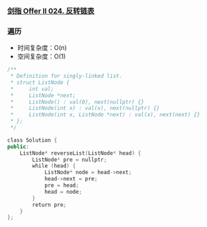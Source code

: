 ### [剑指 Offer II 024. 反转链表](https://leetcode.cn/problems/UHnkqh/)

### 遍历

- 时间复杂度：O(n)
- 空间复杂度：O(1)

```c++
/**
 * Definition for singly-linked list.
 * struct ListNode {
 *     int val;
 *     ListNode *next;
 *     ListNode() : val(0), next(nullptr) {}
 *     ListNode(int x) : val(x), next(nullptr) {}
 *     ListNode(int x, ListNode *next) : val(x), next(next) {}
 * };
 */

class Solution {
public:
    ListNode* reverseList(ListNode* head) {
        ListNode* pre = nullptr;
        while (head) {
            ListNode* node = head->next;
            head->next = pre;
            pre = head;
            head = node;
        }
        return pre;
    }
};
```
